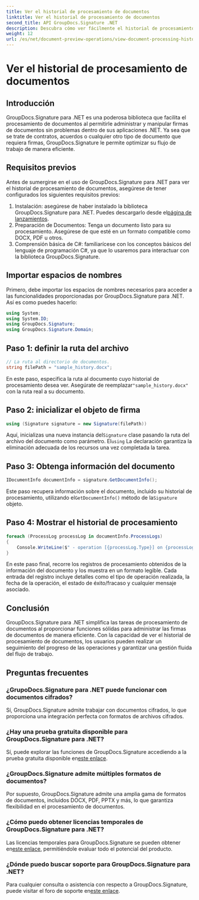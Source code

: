 ```yaml
---
title: Ver el historial de procesamiento de documentos
linktitle: Ver el historial de procesamiento de documentos
second_title: API GroupDocs.Signature .NET
description: Descubra cómo ver fácilmente el historial de procesamiento de documentos utilizando GroupDocs.Signature para .NET. Siga nuestra guía paso a paso para una gestión perfecta del flujo de trabajo.
weight: 12
url: /es/net/document-preview-operations/view-document-processing-history/
---
```


# Ver el historial de procesamiento de documentos

## Introducción
GroupDocs.Signature para .NET es una poderosa biblioteca que facilita el procesamiento de documentos al permitirle administrar y manipular firmas de documentos sin problemas dentro de sus aplicaciones .NET. Ya sea que se trate de contratos, acuerdos o cualquier otro tipo de documento que requiera firmas, GroupDocs.Signature le permite optimizar su flujo de trabajo de manera eficiente.
## Requisitos previos
Antes de sumergirse en el uso de GroupDocs.Signature para .NET para ver el historial de procesamiento de documentos, asegúrese de tener configurados los siguientes requisitos previos:
1.  Instalación: asegúrese de haber instalado la biblioteca GroupDocs.Signature para .NET. Puedes descargarlo desde el[página de lanzamientos](https://releases.groupdocs.com/signature/net/).
2. Preparación de Documentos: Tenga un documento listo para su procesamiento. Asegúrese de que esté en un formato compatible como DOCX, PDF u otros.
3. Comprensión básica de C#: familiarícese con los conceptos básicos del lenguaje de programación C#, ya que lo usaremos para interactuar con la biblioteca GroupDocs.Signature.

## Importar espacios de nombres
Primero, debe importar los espacios de nombres necesarios para acceder a las funcionalidades proporcionadas por GroupDocs.Signature para .NET. Así es como puedes hacerlo:
```csharp
using System;
using System.IO;
using GroupDocs.Signature;
using GroupDocs.Signature.Domain;
```
## Paso 1: definir la ruta del archivo
```csharp
// La ruta al directorio de documentos.
string filePath = "sample_history.docx";
```
 En este paso, especifica la ruta al documento cuyo historial de procesamiento desea ver. Asegúrate de reemplazar`"sample_history.docx"` con la ruta real a su documento.
## Paso 2: inicializar el objeto de firma
```csharp
using (Signature signature = new Signature(filePath))
```
 Aquí, inicializas una nueva instancia del`Signature` clase pasando la ruta del archivo del documento como parámetro. El`using` La declaración garantiza la eliminación adecuada de los recursos una vez completada la tarea.
## Paso 3: Obtenga información del documento
```csharp
IDocumentInfo documentInfo = signature.GetDocumentInfo();
```
 Este paso recupera información sobre el documento, incluido su historial de procesamiento, utilizando el`GetDocumentInfo()` método de la`Signature` objeto.
## Paso 4: Mostrar el historial de procesamiento
```csharp
foreach (ProcessLog processLog in documentInfo.ProcessLogs)
{
    Console.WriteLine($" - operation [{processLog.Type}] on {processLog.Date.ToShortDateString()}. Succeeded/Failed {processLog.Succeeded}/{processLog.Failed}. Message: {processLog.Message}");
}
```
En este paso final, recorre los registros de procesamiento obtenidos de la información del documento y los muestra en un formato legible. Cada entrada del registro incluye detalles como el tipo de operación realizada, la fecha de la operación, el estado de éxito/fracaso y cualquier mensaje asociado.

## Conclusión
GroupDocs.Signature para .NET simplifica las tareas de procesamiento de documentos al proporcionar funciones sólidas para administrar las firmas de documentos de manera eficiente. Con la capacidad de ver el historial de procesamiento de documentos, los usuarios pueden realizar un seguimiento del progreso de las operaciones y garantizar una gestión fluida del flujo de trabajo.
## Preguntas frecuentes
### ¿GrupoDocs.Signature para .NET puede funcionar con documentos cifrados?
Sí, GroupDocs.Signature admite trabajar con documentos cifrados, lo que proporciona una integración perfecta con formatos de archivos cifrados.
### ¿Hay una prueba gratuita disponible para GroupDocs.Signature para .NET?
 Sí, puede explorar las funciones de GroupDocs.Signature accediendo a la prueba gratuita disponible en[este enlace](https://releases.groupdocs.com/).
### ¿GroupDocs.Signature admite múltiples formatos de documentos?
Por supuesto, GroupDocs.Signature admite una amplia gama de formatos de documentos, incluidos DOCX, PDF, PPTX y más, lo que garantiza flexibilidad en el procesamiento de documentos.
### ¿Cómo puedo obtener licencias temporales de GroupDocs.Signature para .NET?
 Las licencias temporales para GroupDocs.Signature se pueden obtener en[este enlace](https://purchase.groupdocs.com/temporary-license/), permitiéndole evaluar todo el potencial del producto.
### ¿Dónde puedo buscar soporte para GroupDocs.Signature para .NET?
 Para cualquier consulta o asistencia con respecto a GroupDocs.Signature, puede visitar el foro de soporte en[este enlace](https://forum.groupdocs.com/c/signature/13).